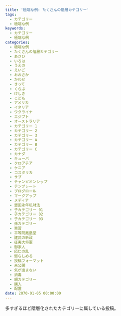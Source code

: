 ```yaml
---
title: '極端な例: たくさんの階層カテゴリー'
tags:
  - カテゴリー
  - 極端な例
keywords:
  - カテゴリー
  - 極端な例
categories:
  - 極端な例
  - たくさんの階層カテゴリー
  - あさひ
  - いろは
  - うえの
  - えいご
  - おおさか
  - かわせ
  - きって
  - くらぶ
  - けしき
  - こども
  - アメリカ
  - イタリア
  - ウクライナ
  - エジプト
  - オーストラリア
  - カテゴリー 1
  - カテゴリー 2
  - カテゴリー 3
  - カテゴリー A
  - カテゴリー B
  - カテゴリー C
  - カナダ
  - キューバ
  - クロアチア
  - ケニア
  - コスタリカ
  - サブ
  - チャンピオンシップ
  - テンプレート
  - ブログロール
  - マークアップ
  - メディア
  - 墾田永年私財法
  - 子カテゴリー 01
  - 子カテゴリー 02
  - 子カテゴリー 03
  - 孫カテゴリー
  - 実習
  - 平等院鳳凰堂
  - 建武の新政
  - 征夷大将軍
  - 御家人
  - 応仁の乱
  - 懲らしめる
  - 投稿フォーマット
  - 未公開
  - 気が進まない
  - 消毒
  - 親カテゴリー
  - 購入
  - 配置
date: 2070-01-05 00:00:00
---
```


多すぎるほど階層化されたカテゴリーに属している投稿。
